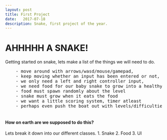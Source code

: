 ```yaml
---
layout: post
title: First Project
date:   2017-07-18
description: Snake, first project of the year.
---
```


<h1>AHHHHH A SNAKE!</h1>
<body>
  <p>
    Getting started on snake, lets make a list of the things we will need to do.
    <pre>
    - move around with arrows/wasd/mouse/gamepad,
    - keep moving whether an input has been entered or not,
    - we only need a left and right controller input,
    - we need food for our baby snake to grow into a healthy, well-balanced member of snake-society,
    - food must spawn randomly about the level
    - snake must grow when it eats the food
    - we want a little scoring system, timer atleast
    - perhaps even push the boat out with levels/difficulties
    </pre>
    </p>
  <h4>How on earth are we supposed to do this?</h4>
  <p>
    Lets break it down into our different classes.
    1. Snake
    2. Food
    3. UI
    </p>
  </body>
